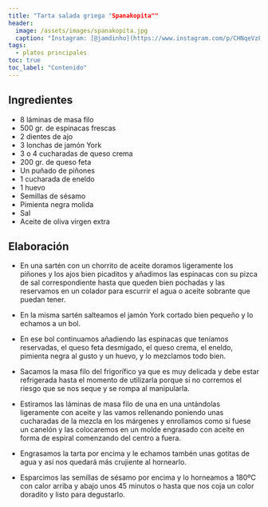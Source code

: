 ```yaml
---
title: "Tarta salada griega "Spanakopita""
header:
  image: /assets/images/spanakopita.jpg
  caption: "Instagram: [@jamdinho](https://www.instagram.com/p/CHNqeVzFQq7/)"
tags:
  - platos principales
toc: true
toc_label: "Contenido"
---
```



## Ingredientes

- 8 láminas de masa filo 
- 500 gr. de espinacas frescas
- 2 dientes de ajo
- 3 lonchas de jamón York
- 3 o 4 cucharadas de queso crema
- 200 gr. de queso feta
- Un puñado de piñones
- 1 cucharada de eneldo
- 1 huevo
- Semillas de sésamo
- Pimienta negra molida
- Sal
- Aceite de oliva virgen extra


## Elaboración

- En una sartén con un chorrito de aceite doramos ligeramente los piñones y los ajos bien picaditos y añadimos las espinacas con su pizca de sal correspondiente hasta que queden bien pochadas y las reservamos en un colador para escurrir el agua o aceite sobrante que puedan tener.

- En la misma sartén salteamos el jamón York cortado bien pequeño y lo echamos a un bol.

- En ese bol continuamos añadiendo las espinacas que teníamos reservadas, el queso feta desmigado, el queso crema, el eneldo, pimienta negra al gusto y un huevo, y lo mezclamos todo bien.

- Sacamos la masa filo del frigorífico ya que es muy delicada y debe estar refrigerada hasta el momento de utilizarla porque si no corremos el riesgo que se nos seque y se rompa al manipularla.

- Estiramos las láminas de masa filo de una en una untándolas ligeramente con aceite y las vamos rellenando poniendo unas cucharadas de la mezcla en los márgenes y enrollamos como si fuese un canelón y las colocaremos en un molde engrasado con aceite en forma de espiral comenzando del centro a fuera.

- Engrasamos la tarta por encima y le echamos tambén unas gotitas de agua y así nos quedará más crujiente al hornearlo.

- Esparcimos las semillas de sésamo por encima y lo horneamos a 180ºC con calor arriba y abajo unos 45 minutos o hasta que nos coja un color doradito y listo para degustarlo.